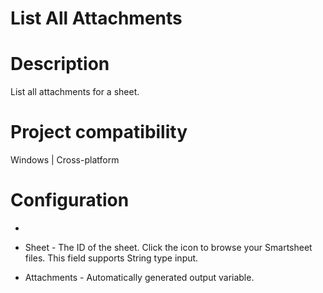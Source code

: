 ﻿# List All Attachments

# Description

List all attachments for a sheet.

# Project compatibility

Windows | Cross-platform

# Configuration

* 
* Sheet - The ID of the sheet. Click the icon to browse your Smartsheet files. This field supports String type input.









* Attachments - Automatically generated output variable.
